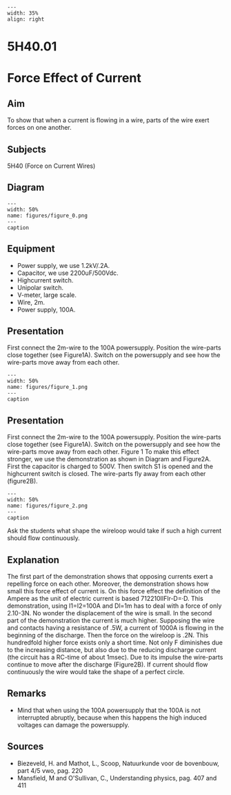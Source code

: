 
```{figure} /figures/busy.png
---
width: 35%
align: right
```
# 5H40.01 
  # Force Effect of Current 
    
  
## Aim   
 To show that when a current is flowing in a wire, parts of the wire exert forces on one another.    
  
## Subjects   
 5H40 (Force on Current Wires)   
  
## Diagram   
   
```{figure} figures/figure_0.png  
---  
width: 50%  
name: figures/figure_0.png  
---  
caption  
``` 
      
  
## Equipment   
 
 *  Power supply, we use 1.2kV/.2A. 
 *  Capacitor, we use 2200uF/500Vdc. 
 *  Highcurrent switch. 
 *  Unipolar switch. 
 *  V-meter, large scale. 
 *  Wire, 2m. 
 *  Power supply, 100A.
     
  
## Presentation   
 First connect the 2m-wire to the 100A powersupply. Position the wire-parts close together (see Figure1A). Switch on the powersupply and see how the wire-parts move away from each other.   
```{figure} figures/figure_1.png  
---  
width: 50%  
name: figures/figure_1.png  
---  
caption  
``` 
     
  
## Presentation   
 First connect the 2m-wire to the 100A powersupply. Position the wire-parts close together (see Figure1A). Switch on the powersupply and see how the wire-parts move away from each other.  Figure 1 To make this effect stronger, we use the demonstration as shown in Diagram and Figure2A. First the capacitor is charged to 500V. Then switch S1 is opened and the highcurrent switch is closed. The wire-parts fly away from each other (figure2B).   
```{figure} figures/figure_2.png  
---  
width: 50%  
name: figures/figure_2.png  
---  
caption  
``` 
 Ask the students what shape the wireloop would take if such a high current should flow continuously.    
  
## Explanation   
 The first part of the demonstration shows that opposing currents exert a repelling force on each other. Moreover, the demonstration shows how small this force effect of current is. On this force effect the definition of the Ampere as the unit of electric current is based 712210IIFlr-D=·D. This demonstration, using I1=I2=100A and Dl=1m has to deal with a force of only 2.10-3N. No wonder the displacement of the wire is small. In the second part of the demonstration the current is much higher. Supposing the wire and contacts having a resistance of .5W, a current of 1000A is flowing in the beginning of the discharge. Then the force on the wireloop is .2N. This hundredfold higher force exists only a short time. Not only F diminishes due to the increasing distance, but also due to the reducing discharge current (the circuit has a RC-time of about 1msec). Due to its impulse the wire-parts continue to move after the discharge (Figure2B). If current should flow continuously the wire would take the shape of a perfect circle.       
  
## Remarks   
 
 *  Mind that when using the 100A powersupply that the 100A is not interrupted abruptly, because when this happens the high induced voltages can damage the powersupply.
   
  
## Sources   
 
 *  Biezeveld, H. and Mathot, L., Scoop, Natuurkunde voor de bovenbouw, part 4/5 vwo, pag. 220 
 *  Mansfield, M and O'Sullivan, C., Understanding physics, pag. 407 and 411
  